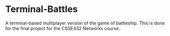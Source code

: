# Terminal-Battles
A terminal-based multiplayer version of the game of battleship. This is done for the final project for the CSSE432 Networks course.
